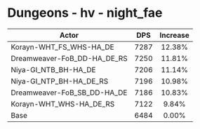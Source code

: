 # Dungeons - hv - night_fae
| Actor | DPS | Increase |
|---|:---:|:---:|
|Korayn-WHT_FS_WHS-HA_DE|7287|12.38%|
|Dreamweaver-FoB_DD-HA_DE_RS|7250|11.81%|
|Niya-GI_NTB_BH-HA_DE|7206|11.14%|
|Niya-GI_NTP_BH-HA_DE_RS|7196|10.98%|
|Dreamweaver-FoB_SB_DD-HA_DE|7186|10.83%|
|Korayn-WHT_WHS-HA_DE_RS|7122|9.84%|
|Base|6484|0.00%|
